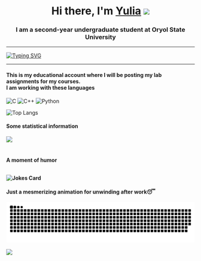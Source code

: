 <!--### Hi there, I'm Yulia 👋-->
<h1 align="center">Hi there, I'm <a href="https://vk.com/id276018793">Yulia</a>
<img src="https://github.com/blackcater/blackcater/raw/main/images/Hi.gif" height="32"/></h1>
<h3 align="center">I am a second-year undergraduate student at Oryol State University</h3>
<hr>
<a href="https://git.io/typing-svg"><img src="https://readme-typing-svg.herokuapp.com?font=Fira+Code&size=18&duration=5040&pause=1000&multiline=true&color=7ACBF7&random=false&width=600&height=30&lines=Applied+Mathematics+and+Computer+Science+student" alt="Typing SVG" /></a>
<hr>
<h4>This is my educational account where I will be posting my lab assignments for my courses.<br>
I am working with these languages</h4>

![C](https://img.shields.io/badge/c-%2300599C.svg?style=for-the-badge&logo=c&logoColor=white)
![C++](https://img.shields.io/badge/c++-%2300599C.svg?style=for-the-badge&logo=c%2B%2B&logoColor=white)
![Python](https://img.shields.io/badge/python-3670A0?style=for-the-badge&logo=python&logoColor=ffdd54)

![Top Langs](https://github-readme-stats.vercel.app/api/top-langs/?username=Yulia222805&theme=dark)

<h4>Some statistical information</h4>

![](https://github-profile-summary-cards.vercel.app/api/cards/profile-details?username=Yulia222805&theme=solarized_dark)
<br><br>
<h4>A moment of humor</h>
<br><br>

![Jokes Card](https://readme-jokes.vercel.app/api)

<h4>Just a mesmerizing animation for unwinding after work😴</h4>
<picture>
  <source media="(prefers-color-scheme: dark)" srcset="https://raw.githubusercontent.com/platane/platane/output/github-contribution-grid-snake-dark.svg">
  <source media="(prefers-color-scheme: light)" srcset="https://raw.githubusercontent.com/platane/platane/output/github-contribution-grid-snake.svg">
  <img alt="github contribution grid snake animation" src="https://raw.githubusercontent.com/platane/platane/output/github-contribution-grid-snake.svg">
</picture>

![](https://komarev.com/ghpvc/?username=Yulia222805)
<!--
**Yulia222805/Yulia222805** is a ✨ _special_ ✨ repository because its `README.md` (this file) appears on your GitHub profile.

Here are some ideas to get you started:

- 🔭 I’m currently working on ...
- 🌱 I’m currently learning ...
- 👯 I’m looking to collaborate on ...
- 🤔 I’m looking for help with ...
- 💬 Ask me about ...
- 📫 How to reach me: ...
- 😄 Pronouns: ...
- ⚡ Fun fact: ...
-->

